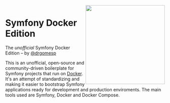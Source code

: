 <img align="right" width="250px" src="https://www.baptiste-donaux.fr/wp-content/uploads/2015/09/docker.png" />

Symfony Docker Edition
========================

The *unofficial* Symfony Docker Edition – by [@drgomesp](https://github.com/drgomesp)

This is an unofficial, open-source and community-driven boilerplate for Symfony projects that run on [Docker](https://www.docker.com/). It's an attempt of standardizing and making it easier to bootstrap Symfony applications ready for development and production enviroments. The main tools used are Symfony, Docker and Docker Compose.
